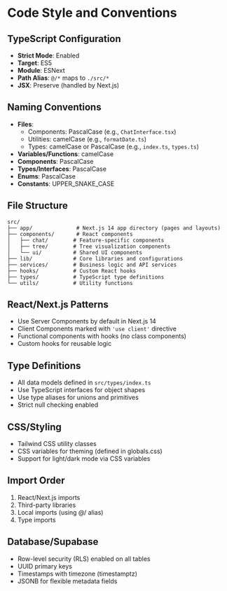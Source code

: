 # Code Style and Conventions

## TypeScript Configuration
- **Strict Mode**: Enabled
- **Target**: ES5
- **Module**: ESNext
- **Path Alias**: `@/*` maps to `./src/*`
- **JSX**: Preserve (handled by Next.js)

## Naming Conventions
- **Files**: 
  - Components: PascalCase (e.g., `ChatInterface.tsx`)
  - Utilities: camelCase (e.g., `formatDate.ts`)
  - Types: camelCase or PascalCase (e.g., `index.ts`, `types.ts`)
- **Variables/Functions**: camelCase
- **Components**: PascalCase
- **Types/Interfaces**: PascalCase
- **Enums**: PascalCase
- **Constants**: UPPER_SNAKE_CASE

## File Structure
```
src/
├── app/              # Next.js 14 app directory (pages and layouts)
├── components/       # React components
│   ├── chat/        # Feature-specific components
│   ├── tree/        # Tree visualization components
│   └── ui/          # Shared UI components
├── lib/             # Core libraries and configurations
├── services/        # Business logic and API services
├── hooks/           # Custom React hooks
├── types/           # TypeScript type definitions
└── utils/           # Utility functions
```

## React/Next.js Patterns
- Use Server Components by default in Next.js 14
- Client Components marked with `'use client'` directive
- Functional components with hooks (no class components)
- Custom hooks for reusable logic

## Type Definitions
- All data models defined in `src/types/index.ts`
- Use TypeScript interfaces for object shapes
- Use type aliases for unions and primitives
- Strict null checking enabled

## CSS/Styling
- Tailwind CSS utility classes
- CSS variables for theming (defined in globals.css)
- Support for light/dark mode via CSS variables

## Import Order
1. React/Next.js imports
2. Third-party libraries
3. Local imports (using @/ alias)
4. Type imports

## Database/Supabase
- Row-level security (RLS) enabled on all tables
- UUID primary keys
- Timestamps with timezone (timestamptz)
- JSONB for flexible metadata fields
